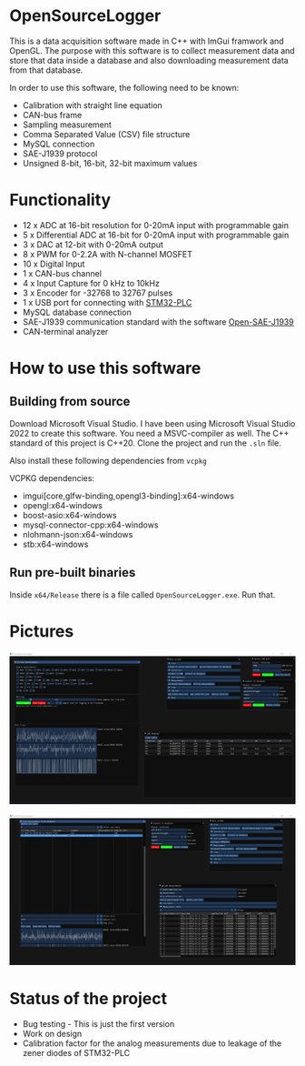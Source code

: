 # OpenSourceLogger

This is a data acquisition software made in C++ with ImGui framwork and OpenGL.
The purpose with this software is to collect measurement data and store that data inside a database
and also downloading measurement data from that database. 

In order to use this software, the following need to be known:

* Calibration with straight line equation
* CAN-bus frame
* Sampling measurement
* Comma Separated Value (CSV) file structure
* MySQL connection
* SAE-J1939 protocol
* Unsigned 8-bit, 16-bit, 32-bit maximum values

# Functionality

* 12 x ADC at 16-bit resolution for 0-20mA input with programmable gain
* 5 x Differential ADC at 16-bit for 0-20mA input with programmable gain
* 3 x DAC at 12-bit with 0-20mA output
* 8 x PWM for 0-2.2A with N-channel MOSFET
* 10 x Digital Input
* 1 x CAN-bus channel
* 4 x Input Capture for 0 kHz to 10kHz
* 3 x Encoder for -32768 to 32767 pulses
* 1 x USB port for connecting with [STM32-PLC](https://github.com/DanielMartensson/STM32-PLC)
* MySQL database connection
* SAE-J1939 communication standard with the software [Open-SAE-J1939](https://github.com/DanielMartensson/Open-SAE-J1939)
* CAN-terminal analyzer

# How to use this software

## Building from source

Download Microsoft Visual Studio. I have been using Microsoft Visual Studio 2022 to create this software.
You need a MSVC-compiler as well. The C++ standard of this project is C++20. Clone the project and 
run the `.sln` file.

Also install these following dependencies from `vcpkg`

VCPKG dependencies:
  - imgui[core,glfw-binding,opengl3-binding]:x64-windows
  - opengl:x64-windows
  - boost-asio:x64-windows
  - mysql-connector-cpp:x64-windows
  - nlohmann-json:x64-windows
  - stb:x64-windows


## Run pre-built binaries

Inside `x64/Release` there is a file called `OpenSourceLogger.exe`. Run that.

# Pictures

![a](https://raw.githubusercontent.com/DanielMartensson/OpenSourceLogger/main/Pictures/Mainview.png)

![a](https://raw.githubusercontent.com/DanielMartensson/OpenSourceLogger/main/Pictures/Databaseview.png)


# Status of the project

* Bug testing - This is just the first version
* Work on design 
* Calibration factor for the analog measurements due to leakage of the zener diodes of STM32-PLC